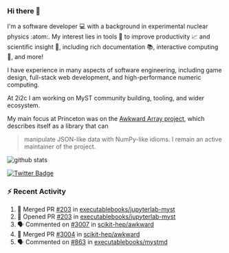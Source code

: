### Hi there 👋 

I'm a software developer 💻 with a background in experimental nuclear physics :atom:. My interest lies in tools :wrench: to improve productivity :chart_with_upwards_trend: and scientific insight :telescope:, including rich documentation 📚, interactive computing 🧮, and more! 

I have experience in many aspects of software engineering, including game design, full-stack web development, and high-performance numeric computing. 

At 2i2c I am working on MyST community building, tooling, and wider ecosystem. 

My main focus at Princeton was on the [Awkward Array project](awkward-array.org/), which describes itself as a library that can 
> manipulate JSON-like data with NumPy-like idioms. I remain an active maintainer of the project. 

![github stats](https://github-readme-stats.vercel.app/api?username=agoose77&show_icons=true&hide_rank=true&hide_title=true&bg_color=30,e76445,904e95&text_color=efe3ec&icon_color=efe3ec)
<!--
**agoose77/agoose77** is a ✨ _special_ ✨ repository because its `README.md` (this file) appears on your GitHub profile.

Here are some ideas to get you started:

- 🔭 I’m currently working on ...
- 🌱 I’m currently learning ...
- 👯 I’m looking to collaborate on ...
- 🤔 I’m looking for help with ...
- 💬 Ask me about ...
- 📫 How to reach me: ...
- 😄 Pronouns: ...
- ⚡ Fun fact: ...
-->

[![Twitter Badge](https://img.shields.io/twitter/follow/agoose77?style=flat-square&logo=Twitter&logoColor=white&color=cornflowerblue)](https://twitter.com/agoose77)

### :zap: Recent Activity

<!--START_SECTION:activity-->
1. 🎉 Merged PR [#203](https://github.com/executablebooks/jupyterlab-myst/pull/203) in [executablebooks/jupyterlab-myst](https://github.com/executablebooks/jupyterlab-myst)
2. 💪 Opened PR [#203](https://github.com/executablebooks/jupyterlab-myst/pull/203) in [executablebooks/jupyterlab-myst](https://github.com/executablebooks/jupyterlab-myst)
3. 🗣 Commented on [#3007](https://github.com/scikit-hep/awkward/pull/3007#issuecomment-1928088516) in [scikit-hep/awkward](https://github.com/scikit-hep/awkward)
4. 🎉 Merged PR [#3004](https://github.com/scikit-hep/awkward/pull/3004) in [scikit-hep/awkward](https://github.com/scikit-hep/awkward)
5. 🗣 Commented on [#863](https://github.com/executablebooks/mystmd/pull/863#issuecomment-1927390411) in [executablebooks/mystmd](https://github.com/executablebooks/mystmd)
<!--END_SECTION:activity-->
